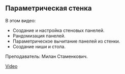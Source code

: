 ## Параметрическая стенка

В этом видео:

*   Создание и настройка стеновых панелей.
*   Рандомизация панелей.
*   Параметрическое вычитание панелей из стенки.
*   Создание ниши и стола.

Преподаватель: Милан Стаменкович.

[Video](https://player.softculture.cc/embed/online/MGI/MGI_5.7.04_L2-4_Parametric_Wall)